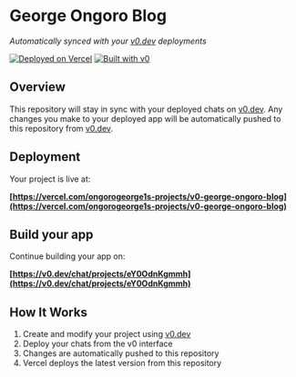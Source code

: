 # George Ongoro Blog

*Automatically synced with your [v0.dev](https://v0.dev) deployments*

[![Deployed on Vercel](https://img.shields.io/badge/Deployed%20on-Vercel-black?style=for-the-badge&logo=vercel)](https://vercel.com/ongorogeorge1s-projects/v0-george-ongoro-blog)
[![Built with v0](https://img.shields.io/badge/Built%20with-v0.dev-black?style=for-the-badge)](https://v0.dev/chat/projects/eY0OdnKgmmh)

## Overview

This repository will stay in sync with your deployed chats on [v0.dev](https://v0.dev).
Any changes you make to your deployed app will be automatically pushed to this repository from [v0.dev](https://v0.dev).

## Deployment

Your project is live at:

**[https://vercel.com/ongorogeorge1s-projects/v0-george-ongoro-blog](https://vercel.com/ongorogeorge1s-projects/v0-george-ongoro-blog)**

## Build your app

Continue building your app on:

**[https://v0.dev/chat/projects/eY0OdnKgmmh](https://v0.dev/chat/projects/eY0OdnKgmmh)**

## How It Works

1. Create and modify your project using [v0.dev](https://v0.dev)
2. Deploy your chats from the v0 interface
3. Changes are automatically pushed to this repository
4. Vercel deploys the latest version from this repository